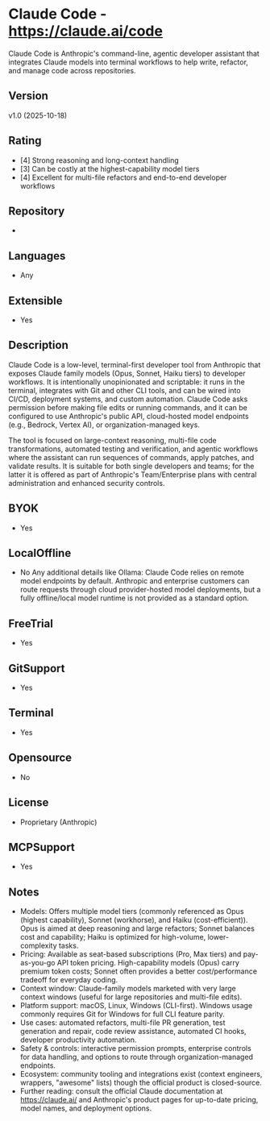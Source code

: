 # Claude Code - https://claude.ai/code
Claude Code is Anthropic's command-line, agentic developer assistant that integrates Claude models into terminal workflows to help write, refactor, and manage code across repositories.
## Version
v1.0 (2025-10-18)
## Rating
- [4] Strong reasoning and long-context handling
- [3] Can be costly at the highest-capability model tiers
- [4] Excellent for multi-file refactors and end-to-end developer workflows
## Repository
- 
## Languages
- Any
## Extensible
- Yes
## Description
Claude Code is a low-level, terminal-first developer tool from Anthropic that exposes Claude family models (Opus, Sonnet, Haiku tiers) to developer workflows. It is intentionally unopinionated and scriptable: it runs in the terminal, integrates with Git and other CLI tools, and can be wired into CI/CD, deployment systems, and custom automation. Claude Code asks permission before making file edits or running commands, and it can be configured to use Anthropic's public API, cloud-hosted model endpoints (e.g., Bedrock, Vertex AI), or organization-managed keys.

The tool is focused on large-context reasoning, multi-file code transformations, automated testing and verification, and agentic workflows where the assistant can run sequences of commands, apply patches, and validate results. It is suitable for both single developers and teams; for the latter it is offered as part of Anthropic's Team/Enterprise plans with central administration and enhanced security controls.
## BYOK
- Yes
## LocalOffline
- No
  Any additional details like Ollama: Claude Code relies on remote model endpoints by default. Anthropic and enterprise customers can route requests through cloud provider-hosted model deployments, but a fully offline/local model runtime is not provided as a standard option.
## FreeTrial
- Yes
## GitSupport
- Yes
## Terminal
- Yes
## Opensource
- No
## License
- Proprietary (Anthropic)
## MCPSupport
- Yes
## Notes
- Models: Offers multiple model tiers (commonly referenced as Opus (highest capability), Sonnet (workhorse), and Haiku (cost-efficient)). Opus is aimed at deep reasoning and large refactors; Sonnet balances cost and capability; Haiku is optimized for high-volume, lower-complexity tasks.
- Pricing: Available as seat-based subscriptions (Pro, Max tiers) and pay-as-you-go API token pricing. High-capability models (Opus) carry premium token costs; Sonnet often provides a better cost/performance tradeoff for everyday coding.
- Context window: Claude-family models marketed with very large context windows (useful for large repositories and multi-file edits).
- Platform support: macOS, Linux, Windows (CLI-first). Windows usage commonly requires Git for Windows for full CLI feature parity.
- Use cases: automated refactors, multi-file PR generation, test generation and repair, code review assistance, automated CI hooks, developer productivity automation.
- Safety & controls: interactive permission prompts, enterprise controls for data handling, and options to route through organization-managed endpoints.
- Ecosystem: community tooling and integrations exist (context engineers, wrappers, "awesome" lists) though the official product is closed-source.
- Further reading: consult the official Claude documentation at https://claude.ai/ and Anthropic's product pages for up-to-date pricing, model names, and deployment options.
